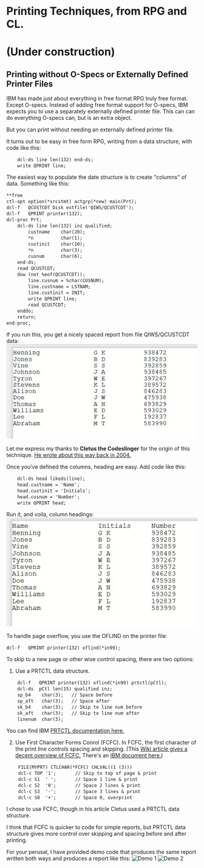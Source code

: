 # Printing Techniques, from RPG and CL.
# (Under construction)
##  Printing without O-Specs or Externally Defined Printer Files
IBM has made just about everything in free format RPG truly free format. Except O-specs. Instead of adding free format support for O-specs, IBM expects you to use a separately externally defined printer file. This can can do everything O-specs can, but is an extra object. 

But you can print without needing an externally defined printer file.

It turns out to be easy in free form RPG, writing from a data structure, with code like this:
```
    dcl-ds line len(132) end-ds;
    write QPRINT line;
```
The easiest way to populate the date structure is to create "columns" of data. Something like this:
```
**free
ctl-opt option(*srcstmt) actgrp(*new) main(Prt);
dcl-f   QCUSTCDT Disk extfile('QIWS/QCUSTCDT');
dcl-f   QPRINT printer(132);
dcl-proc Prt;
    dcl-ds line len(132) inz qualified;
        custname    char(20);
        *n          char(1);
        custinit    char(10);
        *n          char(3);
        cusnum      char(6);
    end-ds;
    read QCUSTCDT;
    dow (not %eof(QCUSTCDT));
        line.cusnum = %char(CUSNUM);
        line.custname = LSTNAM;
        line.custinit = INIT;
        write QPRINT line;
        read QCUSTCDT;
    enddo;
    return;
end-proc;
```
If you run this, you get a nicely spaced report from file QIWS/QCUSTCDT data:
![Sample report](images/Overview_1.jpg)

Let me express my thanks to **Cletus the Codeslinger** for the origin of this technique. [He wrote about this way back in 2004.](https://www.itjungle.com/2004/04/14/fhg041404-story02/)

Once you've defined the columns, heading are easy. Add code like this:
```
    dcl-ds head likeds(line);
    head.custname = 'Name';
    head.custinit = 'Initials';
    head.cusnum = 'Number';
    write QPRINT head;
```
Run it, and voila, column headings:
![Sample with headings](images/Overview_2.jpg)

To handle page overflow, you use the OFLIND on the printer file:
```
dcl-f   QPRINT printer(132) oflind(*in99);
```
To skip to a new page or other wise control spacing, there are two options:
1. Use a PRTCTL data structure.
```
    dcl-f   QPRINT printer(132) oflind(*in99) prtctl(pCtl);
    dcl-ds  pCtl len(15) qualified inz;
    sp_b4    char(3);   // Space before
    sp_aft   char(3);   // Space after
    sk_b4    char(3);   // Skip to line num before
    sk_aft   char(3);   // Skip to line num after
    linenum  char(3);

```
You can find IBM [PRTCTL documentation here.](https://www.ibm.com/docs/en/i/7.4?topic=structcompat-extended-length-prtctl-data-structure)

2. Use First Character Forms Conrol (FCFC).
    In FCFC, the first character of the print line controls spacing and skipping. (This [Wiki article gives a decent overview of FCFC.](https://en.wikipedia.org/wiki/ASA_carriage_control_characters) There's an [IBM document here.](https://www.ibm.com/support/pages/list-fcfc-controls-and-their-meanings))
   ```
    FILE(MYPRT) CTLCHAR(*FCFC) CHLVAL((1 (3)))
    dcl-c TOP '1';       // Skip to top of page & print
    dcl-c S1  ' ';       // Space 1 line & print
    dcl-c S2  '0';       // Space 2 lines & print
    dcl-c S3  '-';       // Space 3 lines & print
    dcl-c S0  '+';       // Space 0, overprint
    ```
I chose to use FCFC, though in his article Cletus used a PRTCTL data structure.

I think that FCFC is quicker to code for simple reports, but PRTCTL data structure gives more control over skipping and spacing before and after printing.

For your perusal, I have provided demo code that produces the same report written both ways and produces a report like this:
![Demo 1](images/Overview_3.jpg)
![Demo 2](images/Overview_4.jpg)
